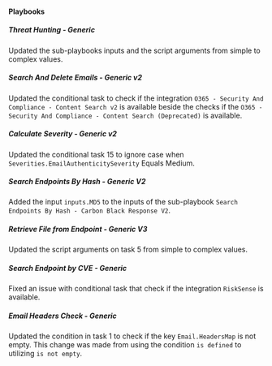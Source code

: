 
#### Playbooks

##### Threat Hunting - Generic
Updated the sub-playbooks inputs and the script arguments from simple to complex values.

##### Search And Delete Emails - Generic v2
Updated the conditional task to check if the integration `O365 - Security And Compliance - Content Search v2` is available beside the checks if the `O365 - Security And Compliance - Content Search (Deprecated)` is available.

##### Calculate Severity - Generic v2
Updated the conditional task 15 to ignore case when `Severities.EmailAuthenticitySeverity` Equals Medium.

##### Search Endpoints By Hash - Generic V2
Added the input `inputs.MD5` to the inputs of the sub-playbook `Search Endpoints By Hash - Carbon Black Response V2`.

##### Retrieve File from Endpoint - Generic V3
Updated the script arguments on task 5 from simple to complex values.

##### Search Endpoint by CVE - Generic
Fixed an issue with conditional task that check if the integration `RiskSense` is available.

##### Email Headers Check - Generic
Updated the condition in task 1 to check if the key `Email.HeadersMap` is not empty. This change was made from using the condition `is defined` to utilizing `is not empty`.